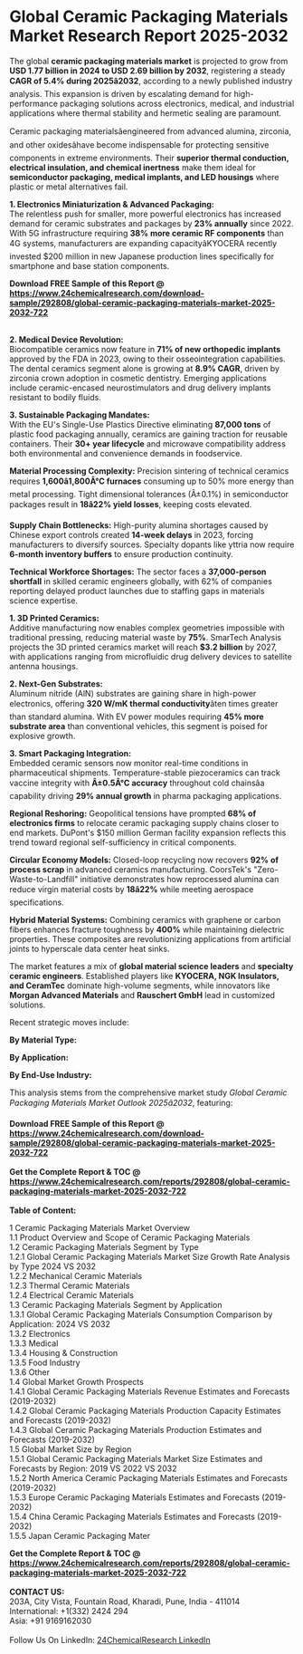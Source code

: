 <h1>Global Ceramic Packaging Materials Market Research Report 2025-2032</h1><p>The global <strong>ceramic packaging materials market</strong> is projected to grow from <strong>USD 1.77 billion in 2024 to USD 2.69 billion by 2032</strong>, registering a steady <strong>CAGR of 5.4% during 2025â2032</strong>, according to a newly published industry analysis. This expansion is driven by escalating demand for high-performance packaging solutions across electronics, medical, and industrial applications where thermal stability and hermetic sealing are paramount.</p><p>Ceramic packaging materialsâengineered from advanced alumina, zirconia, and other oxidesâhave become indispensable for protecting sensitive components in extreme environments. Their <strong>superior thermal conduction, electrical insulation, and chemical inertness</strong> make them ideal for <strong>semiconductor packaging, medical implants, and LED housings</strong> where plastic or metal alternatives fail.</p><p><strong>1. Electronics Miniaturization &amp; Advanced Packaging:</strong><br>
The relentless push for smaller, more powerful electronics has increased demand for ceramic substrates and packages by <strong>23% annually</strong> since 2022. With 5G infrastructure requiring <strong>38% more ceramic RF components</strong> than 4G systems, manufacturers are expanding capacityâKYOCERA recently invested $200 million in new Japanese production lines specifically for smartphone and base station components.</p><div><b>Download FREE Sample of this Report @ 
            <a href="https://www.24chemicalresearch.com/download-sample/292808/global-ceramic-packaging-materials-market-2025-2032-722">
            https://www.24chemicalresearch.com/download-sample/292808/global-ceramic-packaging-materials-market-2025-2032-722</a></b></div><br><p><strong>2. Medical Device Revolution:</strong><br>
Biocompatible ceramics now feature in <strong>71% of new orthopedic implants</strong> approved by the FDA in 2023, owing to their osseointegration capabilities. The dental ceramics segment alone is growing at <strong>8.9% CAGR</strong>, driven by zirconia crown adoption in cosmetic dentistry. Emerging applications include ceramic-encased neurostimulators and drug delivery implants resistant to bodily fluids.</p><p><strong>3. Sustainable Packaging Mandates:</strong><br>
With the EU's Single-Use Plastics Directive eliminating <strong>87,000 tons</strong> of plastic food packaging annually, ceramics are gaining traction for reusable containers. Their <strong>30+ year lifecycle</strong> and microwave compatibility address both environmental and convenience demands in foodservice.</p><p><strong>Material Processing Complexity:</strong> Precision sintering of technical ceramics requires <strong>1,600â1,800Â°C furnaces</strong> consuming up to 50% more energy than metal processing. Tight dimensional tolerances (Â±0.1%) in semiconductor packages result in <strong>18â22% yield losses</strong>, keeping costs elevated.</p><p><strong>Supply Chain Bottlenecks:</strong> High-purity alumina shortages caused by Chinese export controls created <strong>14-week delays</strong> in 2023, forcing manufacturers to diversify sources. Specialty dopants like yttria now require <strong>6-month inventory buffers</strong> to ensure production continuity.</p><p><strong>Technical Workforce Shortages:</strong> The sector faces a <strong>37,000-person shortfall</strong> in skilled ceramic engineers globally, with 62% of companies reporting delayed product launches due to staffing gaps in materials science expertise.</p><p><strong>1. 3D Printed Ceramics:</strong><br>
Additive manufacturing now enables complex geometries impossible with traditional pressing, reducing material waste by <strong>75%</strong>. SmarTech Analysis projects the 3D printed ceramics market will reach <strong>$3.2 billion</strong> by 2027, with applications ranging from microfluidic drug delivery devices to satellite antenna housings.</p><p><strong>2. Next-Gen Substrates:</strong><br>
Aluminum nitride (AlN) substrates are gaining share in high-power electronics, offering <strong>320 W/mK thermal conductivity</strong>âten times greater than standard alumina. With EV power modules requiring <strong>45% more substrate area</strong> than conventional vehicles, this segment is poised for explosive growth.</p><p><strong>3. Smart Packaging Integration:</strong><br>
Embedded ceramic sensors now monitor real-time conditions in pharmaceutical shipments. Temperature-stable piezoceramics can track vaccine integrity with <strong>Â±0.5Â°C accuracy</strong> throughout cold chainsâa capability driving <strong>29% annual growth</strong> in pharma packaging applications.</p><p><strong>Regional Reshoring:</strong> Geopolitical tensions have prompted <strong>68% of electronics firms</strong> to relocate ceramic packaging supply chains closer to end markets. DuPont's $150 million German facility expansion reflects this trend toward regional self-sufficiency in critical components.</p><p><strong>Circular Economy Models:</strong> Closed-loop recycling now recovers <strong>92% of process scrap</strong> in advanced ceramics manufacturing. CoorsTek's "Zero-Waste-to-Landfill" initiative demonstrates how reprocessed alumina can reduce virgin material costs by <strong>18â22%</strong> while meeting aerospace specifications.</p><p><strong>Hybrid Material Systems:</strong> Combining ceramics with graphene or carbon fibers enhances fracture toughness by <strong>400%</strong> while maintaining dielectric properties. These composites are revolutionizing applications from artificial joints to hyperscale data center heat sinks.</p><p>The market features a mix of <strong>global material science leaders</strong> and <strong>specialty ceramic engineers</strong>. Established players like <strong>KYOCERA, NGK Insulators, and CeramTec</strong> dominate high-volume segments, while innovators like <strong>Morgan Advanced Materials</strong> and <strong>Rauschert GmbH</strong> lead in customized solutions.</p><p>Recent strategic moves include:
</p><p><strong>By Material Type:</strong></p><p><strong>By Application:</strong></p><p><strong>By End-Use Industry:</strong></p><p>This analysis stems from the comprehensive market study <em>Global Ceramic Packaging Materials Market Outlook 2025â2032</em>, featuring:
</p><div><b>Download FREE Sample of this Report @ 
            <a href="https://www.24chemicalresearch.com/download-sample/292808/global-ceramic-packaging-materials-market-2025-2032-722">
            https://www.24chemicalresearch.com/download-sample/292808/global-ceramic-packaging-materials-market-2025-2032-722</a></b></div><br><div><b>Get the Complete Report & TOC @ 
            <a href="https://www.24chemicalresearch.com/reports/292808/global-ceramic-packaging-materials-market-2025-2032-722">
            https://www.24chemicalresearch.com/reports/292808/global-ceramic-packaging-materials-market-2025-2032-722</a></b></div><br>
            <b>Table of Content:</b><p>1 Ceramic Packaging Materials Market Overview<br />
    1.1 Product Overview and Scope of Ceramic Packaging Materials<br />
    1.2 Ceramic Packaging Materials Segment by Type<br />
        1.2.1 Global Ceramic Packaging Materials Market Size Growth Rate Analysis by Type 2024 VS 2032<br />
        1.2.2 Mechanical Ceramic Materials<br />
        1.2.3 Thermal Ceramic Materials<br />
        1.2.4 Electrical Ceramic Materials<br />
    1.3 Ceramic Packaging Materials Segment by Application<br />
        1.3.1 Global Ceramic Packaging Materials Consumption Comparison by Application: 2024 VS 2032<br />
        1.3.2 Electronics<br />
        1.3.3 Medical<br />
        1.3.4 Housing & Construction<br />
        1.3.5 Food Industry<br />
        1.3.6 Other<br />
    1.4 Global Market Growth Prospects<br />
        1.4.1 Global Ceramic Packaging Materials Revenue Estimates and Forecasts (2019-2032)<br />
        1.4.2 Global Ceramic Packaging Materials Production Capacity Estimates and Forecasts (2019-2032)<br />
        1.4.3 Global Ceramic Packaging Materials Production Estimates and Forecasts (2019-2032)<br />
    1.5 Global Market Size by Region<br />
        1.5.1 Global Ceramic Packaging Materials Market Size Estimates and Forecasts by Region: 2019 VS 2022 VS 2032<br />
        1.5.2 North America Ceramic Packaging Materials Estimates and Forecasts (2019-2032)<br />
        1.5.3 Europe Ceramic Packaging Materials Estimates and Forecasts (2019-2032)<br />
        1.5.4 China Ceramic Packaging Materials Estimates and Forecasts (2019-2032)<br />
        1.5.5 Japan Ceramic Packaging Mater</p><div><b>Get the Complete Report & TOC @ 
            <a href="https://www.24chemicalresearch.com/reports/292808/global-ceramic-packaging-materials-market-2025-2032-722">
            https://www.24chemicalresearch.com/reports/292808/global-ceramic-packaging-materials-market-2025-2032-722</a></b></div><br><b>CONTACT US:</b><br>
            203A, City Vista, Fountain Road, Kharadi, Pune, India - 411014<br>
            International: +1(332) 2424 294<br>
            Asia: +91 9169162030 <br><br>
            Follow Us On LinkedIn: <a href="https://www.linkedin.com/company/24chemicalresearch/">24ChemicalResearch LinkedIn</a>